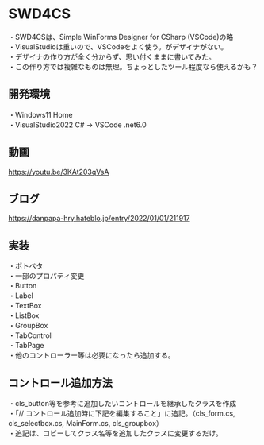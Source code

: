 # SWD4CS
 ・SWD4CSは、Simple WinForms Designer for CSharp (VSCode)の略  
 ・VisualStudioは重いので、VSCodeをよく使う。がデザイナがない。  
 ・デザイナの作り方が全く分からず、思い付くままに書いてみた。  
 ・この作り方では複雑なものは無理。ちょっとしたツール程度なら使えるかも？
  
## 開発環境
 ・Windows11 Home  
 ・VisualStudio2022 C# → VSCode .net6.0
 
## 動画
 https://youtu.be/3KAt203qVsA
 
## ブログ
 https://danpapa-hry.hateblo.jp/entry/2022/01/01/211917
 
## 実装
 ・ポトペタ  
 ・一部のプロパティ変更  
 ・Button  
 ・Label  
 ・TextBox  
 ・ListBox  
 ・GroupBox  
 ・TabControl  
 ・TabPage  
 ・他のコントローラー等は必要になったら追加する。

## コントロール追加方法
 ・cls_button等を参考に追加したいコントロールを継承したクラスを作成  
 ・「// コントロール追加時に下記を編集すること」に追記。（cls_form.cs, cls_selectbox.cs, MainForm.cs, cls_groupbox）  
 ・追記は、コピーしてクラス名等を追加したクラスに変更するだけ。
